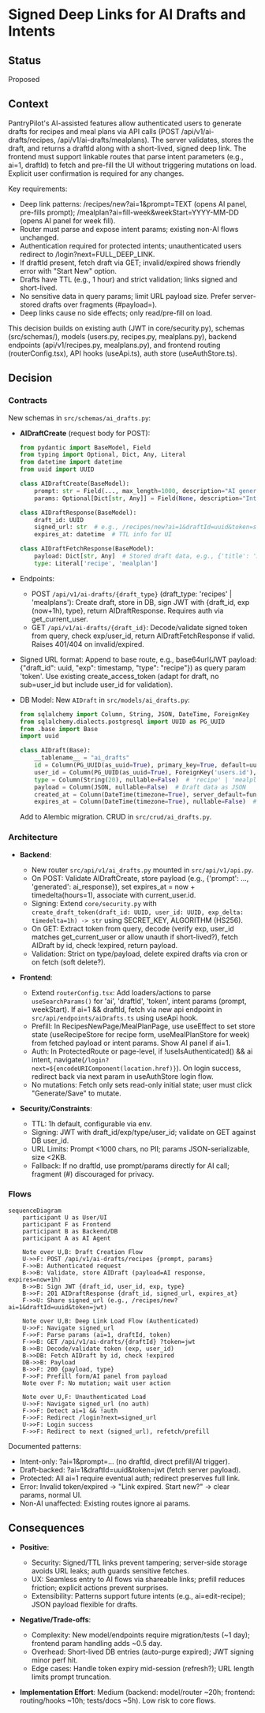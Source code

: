 # Signed Deep Links for AI Drafts and Intents

## Status
Proposed

## Context
PantryPilot's AI-assisted features allow authenticated users to generate drafts for recipes and meal plans via API calls (POST /api/v1/ai-drafts/recipes, /api/v1/ai-drafts/mealplans). The server validates, stores the draft, and returns a draftId along with a short-lived, signed deep link. The frontend must support linkable routes that parse intent parameters (e.g., ai=1, draftId) to fetch and pre-fill the UI without triggering mutations on load. Explicit user confirmation is required for any changes.

Key requirements:
- Deep link patterns: /recipes/new?ai=1&prompt=TEXT (opens AI panel, pre-fills prompt); /mealplan?ai=fill-week&weekStart=YYYY-MM-DD (opens AI panel for week fill).
- Router must parse and expose intent params; existing non-AI flows unchanged.
- Authentication required for protected intents; unauthenticated users redirect to /login?next=FULL_DEEP_LINK.
- If draftId present, fetch draft via GET; invalid/expired shows friendly error with "Start New" option.
- Drafts have TTL (e.g., 1 hour) and strict validation; links signed and short-lived.
- No sensitive data in query params; limit URL payload size. Prefer server-stored drafts over fragments (#payload=).
- Deep links cause no side effects; only read/pre-fill on load.

This decision builds on existing auth (JWT in core/security.py), schemas (src/schemas/), models (users.py, recipes.py, mealplans.py), backend endpoints (api/v1/recipes.py, mealplans.py), and frontend routing (routerConfig.tsx), API hooks (useApi.ts), auth store (useAuthStore.ts).

## Decision

### Contracts
New schemas in `src/schemas/ai_drafts.py`:

- **AIDraftCreate** (request body for POST):
  ```python
  from pydantic import BaseModel, Field
  from typing import Optional, Dict, Any, Literal
  from datetime import datetime
  from uuid import UUID

  class AIDraftCreate(BaseModel):
      prompt: str = Field(..., max_length=1000, description="AI generation prompt")
      params: Optional[Dict[str, Any]] = Field(None, description="Intent-specific params, e.g., {'weekStart': '2025-09-15'}")

  class AIDraftResponse(BaseModel):
      draft_id: UUID
      signed_url: str  # e.g., /recipes/new?ai=1&draftId=uuid&token=signed_jwt
      expires_at: datetime  # TTL info for UI

  class AIDraftFetchResponse(BaseModel):
      payload: Dict[str, Any]  # Stored draft data, e.g., {'title': 'AI Recipe', 'ingredients': [...]}
      type: Literal['recipe', 'mealplan']
  ```

- Endpoints:
  - POST `/api/v1/ai-drafts/{draft_type}` (draft_type: 'recipes' | 'mealplans'): Create draft, store in DB, sign JWT with {draft_id, exp (now+1h), type}, return AIDraftResponse. Requires auth via get_current_user.
  - GET `/api/v1/ai-drafts/{draft_id}`: Decode/validate signed token from query, check exp/user_id, return AIDraftFetchResponse if valid. Raises 401/404 on invalid/expired.

- Signed URL format: Append to base route, e.g., base64url(JWT payload: {"draft_id": uuid, "exp": timestamp, "type": "recipe"}) as query param 'token'. Use existing create_access_token (adapt for draft, no sub=user_id but include user_id for validation).

- DB Model: New `AIDraft` in `src/models/ai_drafts.py`:
  ```python
  from sqlalchemy import Column, String, JSON, DateTime, ForeignKey
  from sqlalchemy.dialects.postgresql import UUID as PG_UUID
  from .base import Base
  import uuid

  class AIDraft(Base):
      __tablename__ = "ai_drafts"
      id = Column(PG_UUID(as_uuid=True), primary_key=True, default=uuid.uuid4)
      user_id = Column(PG_UUID(as_uuid=True), ForeignKey('users.id'), nullable=False)
      type = Column(String(20), nullable=False)  # 'recipe' | 'mealplan'
      payload = Column(JSON, nullable=False)  # Draft data as JSON
      created_at = Column(DateTime(timezone=True), server_default=func.now())
      expires_at = Column(DateTime(timezone=True), nullable=False)  # created_at + 1h
  ```
  Add to Alembic migration. CRUD in `src/crud/ai_drafts.py`.

### Architecture
- **Backend**:
  - New router `src/api/v1/ai_drafts.py` mounted in `src/api/v1/api.py`.
  - On POST: Validate AIDraftCreate, store payload (e.g., {'prompt': ..., 'generated': ai_response}), set expires_at = now + timedelta(hours=1), associate with current_user.id.
  - Signing: Extend `core/security.py` with `create_draft_token(draft_id: UUID, user_id: UUID, exp_delta: timedelta=1h) -> str` using SECRET_KEY, ALGORITHM (HS256).
  - On GET: Extract token from query, decode (verify exp, user_id matches get_current_user or allow unauth if short-lived?), fetch AIDraft by id, check !expired, return payload.
  - Validation: Strict on type/payload, delete expired drafts via cron or on fetch (soft delete?).

- **Frontend**:
  - Extend `routerConfig.tsx`: Add loaders/actions to parse `useSearchParams()` for 'ai', 'draftId', 'token', intent params (prompt, weekStart). If ai=1 && draftId, fetch via new api endpoint in `src/api/endpoints/aiDrafts.ts` using useApi hook.
  - Prefill: In RecipesNewPage/MealPlanPage, use useEffect to set store state (useRecipeStore for recipe form, useMealPlanStore for week) from fetched payload or intent params. Show AI panel if ai=1.
  - Auth: In ProtectedRoute or page-level, if !useIsAuthenticated() && ai intent, navigate(`/login?next=${encodeURIComponent(location.href)}`). On login success, redirect back via next param in useAuthStore login flow.
  - No mutations: Fetch only sets read-only initial state; user must click "Generate/Save" to mutate.

- **Security/Constraints**:
  - TTL: 1h default, configurable via env.
  - Signing: JWT with draft_id/exp/type/user_id; validate on GET against DB user_id.
  - URL Limits: Prompt <1000 chars, no PII; params JSON-serializable, size <2KB.
  - Fallback: If no draftId, use prompt/params directly for AI call; fragment (#) discouraged for privacy.

### Flows
```mermaid
sequenceDiagram
    participant U as User/UI
    participant F as Frontend
    participant B as Backend/DB
    participant A as AI Agent

    Note over U,B: Draft Creation Flow
    U->>F: POST /api/v1/ai-drafts/recipes {prompt, params}
    F->>B: Authenticated request
    B->>B: Validate, store AIDraft (payload=AI response, expires=now+1h)
    B->>B: Sign JWT {draft_id, user_id, exp, type}
    B->>F: 201 AIDraftResponse {draft_id, signed_url, expires_at}
    F->>U: Share signed_url (e.g., /recipes/new?ai=1&draftId=uuid&token=jwt)

    Note over U,B: Deep Link Load Flow (Authenticated)
    U->>F: Navigate signed_url
    F->>F: Parse params (ai=1, draftId, token)
    F->>B: GET /api/v1/ai-drafts/{draftId} ?token=jwt
    B->>B: Decode/validate token (exp, user_id)
    B->>DB: Fetch AIDraft by id, check !expired
    DB->>B: Payload
    B->>F: 200 {payload, type}
    F->>F: Prefill form/AI panel from payload
    Note over F: No mutation; wait user action

    Note over U,F: Unauthenticated Load
    U->>F: Navigate signed_url (no auth)
    F->>F: Detect ai=1 && !auth
    F->>F: Redirect /login?next=signed_url
    U->>F: Login success
    F->>F: Redirect to next (signed_url), refetch/prefill
```

Documented patterns:
- Intent-only: ?ai=1&prompt=... (no draftId, direct prefill/AI trigger).
- Draft-backed: ?ai=1&draftId=uuid&token=jwt (fetch server payload).
- Protected: All ai=1 require eventual auth; redirect preserves full link.
- Error: Invalid token/expired -> "Link expired. Start new?" -> clear params, normal UI.
- Non-AI unaffected: Existing routes ignore ai params.

## Consequences
- **Positive**:
  - Security: Signed/TTL links prevent tampering; server-side storage avoids URL leaks; auth guards sensitive fetches.
  - UX: Seamless entry to AI flows via shareable links; prefill reduces friction; explicit actions prevent surprises.
  - Extensibility: Patterns support future intents (e.g., ai=edit-recipe); JSON payload flexible for drafts.

- **Negative/Trade-offs**:
  - Complexity: New model/endpoints require migration/tests (~1 day); frontend param handling adds ~0.5 day.
  - Overhead: Short-lived DB entries (auto-purge expired); JWT signing minor perf hit.
  - Edge cases: Handle token expiry mid-session (refresh?); URL length limits prompt truncation.

- **Implementation Effort**: Medium (backend: model/router ~20h; frontend: routing/hooks ~10h; tests/docs ~5h). Low risk to core flows.
